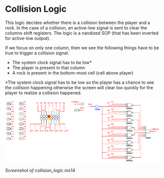 # Collision Logic

This logic decides whether there is a collision between the player and a rock. In the case of a collision, an active-low signal is sent to clear the columns shift registers. The logic is a nandized SOP (that has been inverted for active-low output).

If we focus on only one column, then we see the following things have to be true to trigger a collision signal:
* The system clock signal has to be low*
* The player is present in that column
* A rock is present in the bottom-most cell (cell above player)

*The system clock signal has to be low so the player has a chance to see the collision happening otherwise the screen will clear too quickly for the player to realize a collision happened.

![Collision Logic Schematic](schematic.png)

_Screenshot of collision_logic.ms14_
